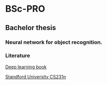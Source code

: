 # BSc-PRO

## Bachelor thesis

### Neural network for object recognition.

### Literature

[Deep learning book](https://www.deeplearningbook.org/)

[Standford University CS231n](http://cs231n.stanford.edu/)
